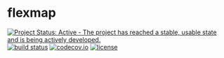 # flexmap
[![Project Status: Active - The project has reached a stable, usable state and is being actively developed.](http://www.repostatus.org/badges/latest/active.svg)](http://www.repostatus.org/#active)
[![build status](https://travis-ci.org/sgibb/flexmap.svg?branch=master)](https://travis-ci.org/sgibb/flexmap)
[![codecov.io](http://codecov.io/github/sgibb/flexmap/coverage.svg?branch=master)](http://codecov.io/github/sgibb/flexmap?branch=master)
[![license](http://img.shields.io/badge/license-GPL%20%28%3E=%203%29-brightgreen.svg?style=flat)](http://www.gnu.org/licenses/gpl-3.0.html)
